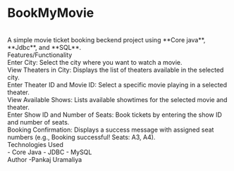 # BookMyMovie
<br>
A simple movie ticket booking beckend project using **Core java**, **Jdbc**, and **SQL**.
<br>
Features/Functionality
<br>
Enter City: Select the city where you want to watch a movie.
<br>
View Theaters in City: Displays the list of theaters available in the selected city.
<br>
Enter Theater ID and Movie ID: Select a specific movie playing in a selected theater.
<br>
View Available Shows: Lists available showtimes for the selected movie and theater.
<br>
Enter Show ID and Number of Seats: Book tickets by entering the show ID and number of seats.
<br>
Booking Confirmation: Displays a success message with assigned seat numbers (e.g., Booking successful! Seats: A3, A4).
<br>
Technologies Used
<br>
- Core Java
- JDBC
- MySQL
<br>
Author
-Pankaj Uramaliya
